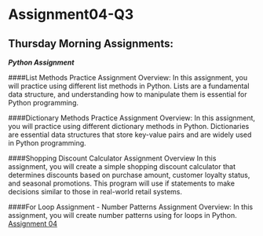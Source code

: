 # Assignment04-Q3

## Thursday Morning Assignments:

***Python Assignment***

####List Methods Practice 
Assignment Overview: 
In this assignment, you will practice using different list methods in Python. Lists are a 
fundamental data structure, and understanding how to manipulate them is essential for 
Python programming.

####Dictionary Methods Practice 
Assignment Overview: 
In this assignment, you will practice using different dictionary methods in Python. 
Dictionaries are essential data structures that store key-value pairs and are widely used 
in Python programming.

####Shopping Discount Calculator 
Assignment Overview 
In this assignment, you will create a simple shopping discount calculator that 
determines discounts based on purchase amount, customer loyalty status, and 
seasonal promotions. This program will use if statements to make decisions similar to 
those in real-world retail systems. 

####For Loop Assignment - Number Patterns 
Assignment Overview: 
In this assignment, you will create number patterns using for loops in Python.
[Assignment 04](https://colab.research.google.com/drive/1fIlvIwgJW-YO35slr6lyjBs-k8KQ2x_V?usp=sharing)
